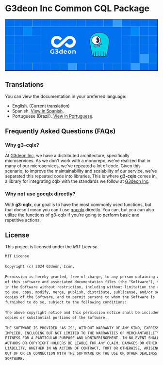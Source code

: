 # G3deon Inc Common CQL Package

![Repository banner](/assets/g3-cqlx-banner.png)

## Translations

You can view the documentation in your preferred language:

- English. (Current translation)
- Spanish. [View in Spanish](/README-ES.md).
- Portuguese (Brazil). [View in Portuguese](/README-BR.md).

## Frequently Asked Questions (FAQs)

### Why g3-cqlx?

At [G3deon Inc](https://g3deon.com), we have a distributed architecture, specifically microservices. As we don't work with a monorepo, we've realized that in many of our microservices, we've repeated a lot of code. Given this scenario, to improve the maintainability and scalability of our service, we've separated this repeated code into libraries. This is where **g3-cqlx** comes in, a library for integrating cqlx with the standards we follow at [G3deon Inc](https://g3deon.com).

### Why not use gocqlx directly?

With **g3-cqlx**, our goal is to have the most commonly used functions, but that doesn't mean you can't use [gocqlx](https://github.com/scylladb/gocqlx) directly. You can, but you can also utilize the functions of g3-cqlx if you're going to perform basic and repetitive actions.

## License

This project is licensed under the *MIT License*.

```md
MIT License

Copyright (c) 2024 G3deon, Icon.

Permission is hereby granted, free of charge, to any person obtaining a copy
of this software and associated documentation files (the "Software"), to deal
in the Software without restriction, including without limitation the rights
to use, copy, modify, merge, publish, distribute, sublicense, and/or sell
copies of the Software, and to permit persons to whom the Software is
furnished to do so, subject to the following conditions:

The above copyright notice and this permission notice shall be included in all
copies or substantial portions of the Software.

THE SOFTWARE IS PROVIDED "AS IS", WITHOUT WARRANTY OF ANY KIND, EXPRESS OR
IMPLIED, INCLUDING BUT NOT LIMITED TO THE WARRANTIES OF MERCHANTABILITY,
FITNESS FOR A PARTICULAR PURPOSE AND NONINFRINGEMENT. IN NO EVENT SHALL THE
AUTHORS OR COPYRIGHT HOLDERS BE LIABLE FOR ANY CLAIM, DAMAGES OR OTHER
LIABILITY, WHETHER IN AN ACTION OF CONTRACT, TORT OR OTHERWISE, ARISING FROM,
OUT OF OR IN CONNECTION WITH THE SOFTWARE OR THE USE OR OTHER DEALINGS IN THE
SOFTWARE.
